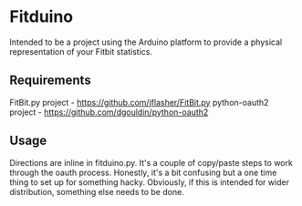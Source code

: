 Fitduino
========

Intended to be a project using the Arduino platform to provide a physical representation of your Fitbit statistics.

## Requirements
FitBit.py project - https://github.com/jflasher/FitBit.py
python-oauth2 project - https://github.com/dgouldin/python-oauth2

## Usage
Directions are inline in fitduino.py. It's a couple of copy/paste steps to work through the oauth process. Honestly, it's a bit confusing but a one time thing to set up for something hacky. Obviously, if this is intended for wider distribution, something else needs to be done.